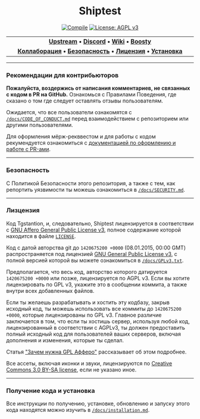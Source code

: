 <div align="center">

# Shiptest
 [![Compile](https://github.com/shiptest-ss13/Shiptest/workflows/Checks/badge.svg)](https://github.com/CeladonSS13/Shiptest/actions/workflows/compile_changelogs.yml) [![License: AGPL v3](https://img.shields.io/badge/License-AGPL_v3.0-blue.svg)](https://opensource.org/licenses/AGPL-3.0)

</div>

<table>
<tr><td align="center" width="2000"><b>
<a href="https://github.com/shiptest-ss13/Shiptest">Upstream</a> • 
<a href="nope">Discord</a> • 
<a href="https://shiptest.net/wiki/Main_Page">Wiki</a> • 
<a href="https://boosty.to/br54ff">Boosty</a>
</b></td></tr>
<tr><td align="center" width="2000"><b>
<a href="#рекомендации-для-контрибьюторов">Коллаборация</a> • 
<a href="#безопасность">Безопасность</a> • 
<a href="#лизцензия">Лицензия</a> • 
<a href="#получение-кода-и-установка">Установка</a>
</b></td></tr>
</table>

---

### Рекомендации для контрибьюторов

**Пожалуйста, воздержись от написания комментариев, не связанных с кодом в PR на GitHub.** Ознакомься с Правилами Поведения, где сказано о том где следует оставлять отзывы пользователям.

Ожидается, что все пользователи ознакомятся с [`/docs/CODE_OF_CONDUCT.md`](/docs/CODE_OF_CONDUCT.md) перед взаимодействием с репозиторием или другими пользователями.

Для оформления мёрж-рекввестом и для работы с кодом рекумендуется ознакомиться с [документацией по оформлению и работе с PR-ами](https://github.com/CeladonSS13/Shiptest/blob/alpha-stable/.github/CONTRIBUTING.md).

---

### Безопасность

С Политикой Безопасности этого репозитория, а также с тем, как репортить уязвимости ты можешь ознакомиться в [`/docs/SECURITY.md`](/docs/SECURITY.md).

---

### Лизцензия

Код Tgstantion, и, следовательно, Shiptest лицензируется в соответствии с [GNU Affero General Public License v3](https://www.gnu.org/licenses/agpl.html), полное содержание которой находится в файле [`LICENSE`](/LICENSE).

Код с датой авторства git до `1420675200 +0000` (08.01.2015, 00:00 GMT) распространяется под лицензией [GNU General Public License v3](https://www.gnu.org/licenses/gpl-3.0.html), с полной версией которой вы можете ознакомиться в [`/docs/GPLv3.txt`](/docs/GPLv3.txt).

Предполагается, что весь код, авторство которого датируется `1420675200 +0000` или позже, лицензируется по AGPL v3. Если вы хотите лицензировать по GPL v3, укажите это в сообщении коммита, а также внутри всех добавленных файлов.

Если ты желаешь разрабатывать и хостить эту кодбазу, закрыв исходный код, ты можешь использовать все коммиты до `1420675200 +0000`, которые лицензированы по GPL v3. Главное различие заключается в том, что если ты хостишь сервер, используя любой код, лицензированный в соответствии с AGPLv3, ты должен предоставить полный исходный код для пользователей ваших серверов, включая дополнения и изменения, которые ты сделал.

Статья ["Зачем нужна GPL Афферо"](https://www.gnu.org/licenses/why-affero-gpl.html) рассказывает об этом подробнее.

Все ассеты, включая иконки и звуки, лицензируются по [Creative Commons 3.0 BY-SA license](https://creativecommons.org/licenses/by-sa/3.0/), если не указано иное.

---

### Получение кода и установка

Все инструкции по получению, установке, обновлению и запуску этого кода находятся можно изучить в [`/docs/installation.md`](/docs/installation.md).
